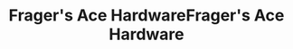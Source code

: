 ---
title: "Frager's Ace HardwareFrager's Ace Hardware"
url: /washington/fragers-ace-hardwarefragers-ace-hardware/
shop: Eisenwaren
---